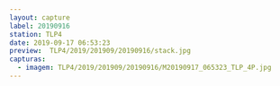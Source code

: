 ```yaml
---
layout: capture
label: 20190916
station: TLP4
date: 2019-09-17 06:53:23
preview:  TLP4/2019/201909/20190916/stack.jpg
capturas:
  - imagem: TLP4/2019/201909/20190916/M20190917_065323_TLP_4P.jpg
---
```

